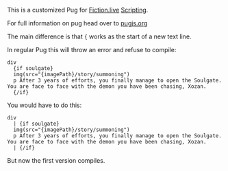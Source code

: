 This is a customized Pug for [Fiction.live](https://fiction.live) [Scripting](https://fiction.live/stories/Fiction-live-Scripting-Guide/pJSFhShedzWhiaXQN). 

For full information on pug head over to [pugjs.org](https://pugjs.org/)



The main difference is that `{` works as the start of a new text line. 



In regular Pug this will throw an error and refuse to compile:

    div
      {if soulgate}
      img(src="{imagePath}/story/summoning")
      p After 3 years of efforts, you finally manage to open the Soulgate. You are face to face with the demon you have been chasing, Xozan.
      {/if}

You would have to do this:

    div
      | {if soulgate}
      img(src="{imagePath}/story/summoning")
      p After 3 years of efforts, you finally manage to open the Soulgate. You are face to face with the demon you have been chasing, Xozan.
      | {/if}

But now the first version compiles.
